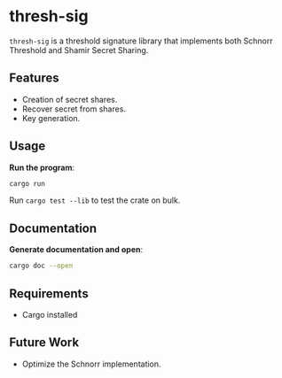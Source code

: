 # thresh-sig

`thresh-sig` is a threshold signature library that implements both Schnorr Threshold and Shamir Secret Sharing.

## Features

- Creation of secret shares.
- Recover secret from shares.
- Key generation.

## Usage

**Run the program**:
   ```bash
   cargo run
   ```
   Run `cargo test --lib` to test the crate on bulk.

## Documentation
**Generate documentation and open**:
  ```bash
  cargo doc --open
  ```

## Requirements

- Cargo installed

## Future Work

- Optimize the Schnorr implementation.
